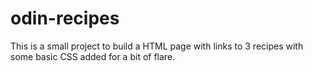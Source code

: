 # odin-recipes
This is a small project to build a HTML page with links to 3 recipes with some basic CSS added for a bit of flare.